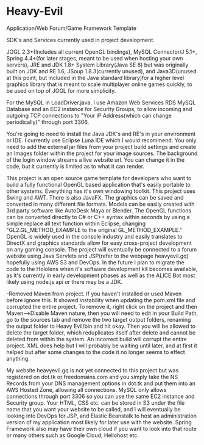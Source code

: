 # Heavy-Evil
Application/Web Forum/Game Framework Template


SDK's and Services currently used in project development.

JOGL 2.3+(Includes all current OpenGL bindings),
MySQL Connector/J 5.1+,
Spring 4.4+(for later stages, meant to be used when hosting your own servers),
JRE and JDK 1.8+ System Library(Java SE 8) but was originally built on JDK and RE 1.6,
JSoup 1.8.3(currently unused), and Java3D(unused at this point, but included in the Java standard library)for a higher level graphics library that is meant to scale multiplayer online games quickly, to be used on top of JOGL for more simplicity.  

For the MySQL in LoadDriver.java, I use Amazon Web Services RDS MySQL Database and an EC2 instance for Security Groups, to allow incoming and outgoing TCP connections to "Your IP Address(which can change periodically)" through port 3306. 

  You're going to need to install the Java JDK's and RE's in your environment or IDE. I currently use Eclipse Luna IDE which I would recommend. You only need to add the external jar files from your project build settings and create an Images folder within the project for your image sources. The background of the login window streams a live website url. You can change it in the code, but it currently is limited as to what it can render.   

  This project is an open source game template for developers who want to build a fully functional OpenGL based application that's easily portable to other systems. Everything has it's own windowing toolkit. This project uses Swing and AWT. There is also JavaFX. The graphics can be saved and converted in many different file formats. Models can be easily created with 3rd party software like AutoDesk Maya or Blender. The OpenGL functions can be converted directly to C# or C++ syntax within seconds by using a simple replace all text function within Eclipse, changing "GL2.GL_METHOD_EXAMPLE to the original GL_METHOD_EXAMPLE." OpenGL is widely used in the console industry and easily translates to DirectX and graphics standards allow for easy cross-project development on any gaming console. The project will eventually be connected to a forum website using Java Servlets and JSP(refer to the webpage heavyevil.gq) hopefully using AWS S3 and DevOps. In the future I plan to migrate the code to the Hololens when it's software development kit becomes available, as it's currently in early development phases as well as the ALICE Bot most likely using node.js api or there may be a JDK. 

  -Removed Maven from project. If you haven't installed or used Maven before ignore this. It showed instability when updating the pom.xml file and corrupted the entire project. To remove it, right click on the project and then Maven-->Disable Maven nature, then you will need to edit in your Build Path, go to the sources tab and remove the two target output folders, renaming the output folder to Heavy Evil/bin and hit okay. Then you will be allowed to delete the target folder, which reduplicates itself after delete and cannot be deleted from within the system. An incorrect build will corrupt the entire project. XML does help but I will probably be waiting until later, and at first it helped but after some changes to the code it no longer seems to effect anything. 
  
  My website heavyevil.gq is not yet connected to this project but was registered on dot.tk or freedomains.com and you simply take the NS Records from your DNS management options in dot.tk and put them into an AWS Hosted Zone, allowing all connections. MySQL only allows connections through port 3306 so you can use the same EC2 instance and Security group. Your HTML, CSS etc. can be stored in S3 under the file name that you want your website to be called, and I will eventually be looking into DevOps for JSP, and Elastic Beanstalk to host an administration version of my application most likely for later use with the website. Spring Framework also may have their own cloud if you want to look into that route or many others such as Google Cloud, Heliohost etc. 

